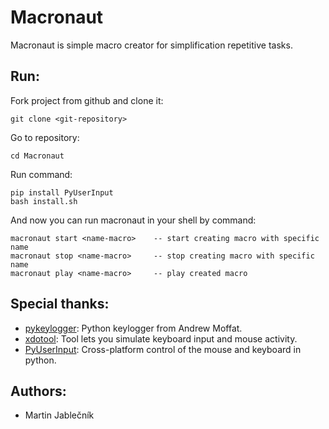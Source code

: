 # Macronaut
Macronaut is simple macro creator for simplification repetitive tasks.


## Run:

  Fork project from github and clone it:
  
  ```
  git clone <git-repository>
  ```

  
  Go to repository:
  ```
  cd Macronaut
  ```
  

  Run command:
  ```
  pip install PyUserInput
  bash install.sh
  ```
  
  And now you can run macronaut in your shell by command:
  ```
  macronaut start <name-macro>    -- start creating macro with specific name
  macronaut stop <name-macro>     -- stop creating macro with specific name
  macronaut play <name-macro>     -- play created macro
  ```


## Special thanks:

 - [pykeylogger](https://github.com/amoffat/pykeylogger): Python keylogger from Andrew Moffat.
 - [xdotool](http://www.semicomplete.com/projects/xdotool/): Tool lets you simulate keyboard input and mouse activity.
 - [PyUserInput](https://github.com/PyUserInput/PyUserInput): Cross-platform control of the mouse and keyboard in python.



## Authors:

 - Martin Jablečník


